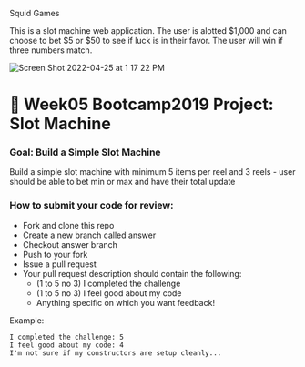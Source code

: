 Squid Games 

This is a slot machine web application. The user is alotted $1,000 and can choose to bet $5 or $50 to see if luck is in their favor. The user will win if three numbers match. 


![Screen Shot 2022-04-25 at 1 17 22 PM](https://user-images.githubusercontent.com/102008028/165140205-b5a73f51-fea4-4027-9717-3a9d40bf08ef.png)






















# 🎰 Week05 Bootcamp2019 Project: Slot Machine

### Goal: Build a Simple Slot Machine

Build a simple slot machine with minimum 5 items per reel and 3 reels - user should be able to bet min or max and have their total update

### How to submit your code for review:

- Fork and clone this repo
- Create a new branch called answer
- Checkout answer branch
- Push to your fork
- Issue a pull request
- Your pull request description should contain the following:
  - (1 to 5 no 3) I completed the challenge
  - (1 to 5 no 3) I feel good about my code
  - Anything specific on which you want feedback!

Example:
```
I completed the challenge: 5
I feel good about my code: 4
I'm not sure if my constructors are setup cleanly...
```
